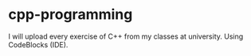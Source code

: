 # cpp-programming
I will upload every exercise of C++ from my classes at university. Using CodeBlocks (IDE).
